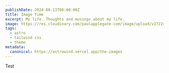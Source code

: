 ```yaml
---
publishDate: 2024-08-13T00:00:00Z
title: Image Time
excerpt: My life. Thoughts and musings about my life.
image: https://res.cloudinary.com/paulapplegate-com/image/upload/v1722451070/m126067-0001_2310pf_001_sztluk.avif
tags:
  - astro
  - tailwind css
  - theme
metadata:
  canonical: https://astrowind.vercel.app/the-images
---
```


Test
